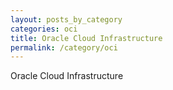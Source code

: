 ```yaml
---
layout: posts_by_category
categories: oci
title: Oracle Cloud Infrastructure
permalink: /category/oci
---
```

Oracle Cloud Infrastructure

